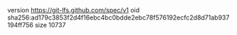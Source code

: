 version https://git-lfs.github.com/spec/v1
oid sha256:ad179c3853f2d4f16ebc4bc0bdde2ebc78f576192ecfc2d8d71ab937194ff756
size 10737
